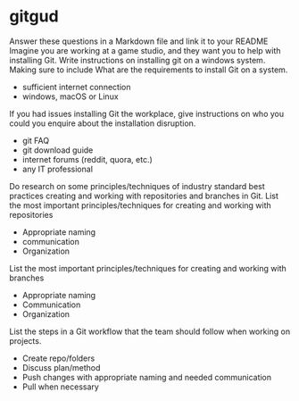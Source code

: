 # gitgud
 
Answer these questions in a Markdown file and link it to your README
Imagine you are working at a game studio, and they want you to help with installing Git. 
Write instructions on installing git on a windows system. Making sure to include
What are the requirements to install Git on a system.
- sufficient internet connection
- windows, macOS or Linux

If you had issues installing Git the workplace, give instructions on who you could you enquire about the installation disruption.
- git FAQ
- git download guide
- internet forums (reddit, quora, etc.)
- any IT professional

Do research on some principles/techniques of industry standard best practices creating and working with repositories and branches in Git. 
List the most important principles/techniques for creating and working with repositories
- Appropriate naming
- communication
- Organization

List the most important principles/techniques for creating and working with branches
- Appropriate naming
- Communication
- Organization

List the steps in a Git workflow that the team should follow when working on projects.
- Create repo/folders
- Discuss plan/method
- Push changes with appropriate naming and needed communication
- Pull when necessary
